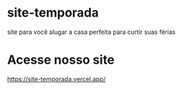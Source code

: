 # site-temporada
site para você alugar a casa perfeita para curtir suas férias

<h1>Acesse nosso site</h1>

https://site-temporada.vercel.app/
